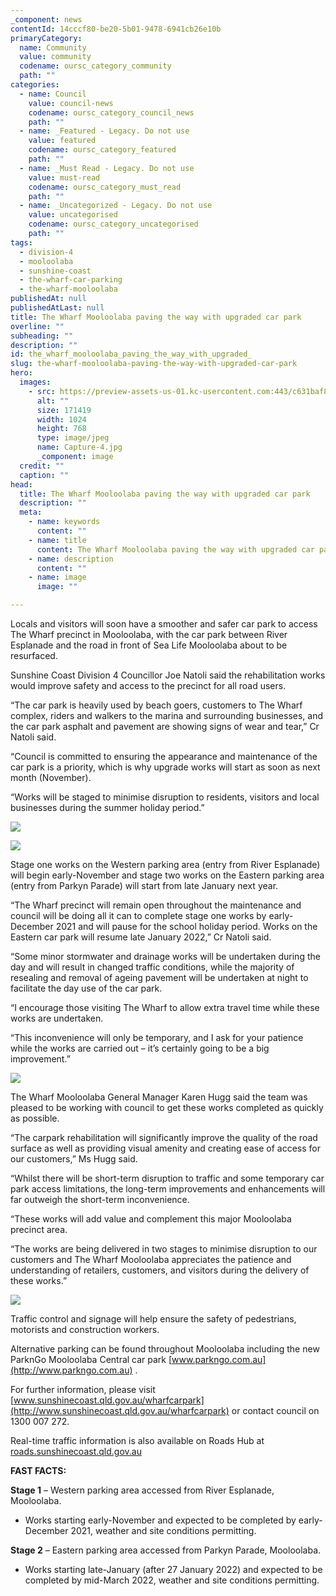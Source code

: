 ```yaml
---
_component: news
contentId: 14cccf80-be20-5b01-9478-6941cb26e10b
primaryCategory:
  name: Community
  value: community
  codename: oursc_category_community
  path: ""
categories:
  - name: Council
    value: council-news
    codename: oursc_category_council_news
    path: ""
  - name: _Featured - Legacy. Do not use
    value: featured
    codename: oursc_category_featured
    path: ""
  - name: _Must Read - Legacy. Do not use
    value: must-read
    codename: oursc_category_must_read
    path: ""
  - name: _Uncategorized - Legacy. Do not use
    value: uncategorised
    codename: oursc_category_uncategorised
    path: ""
tags:
  - division-4
  - mooloolaba
  - sunshine-coast
  - the-wharf-car-parking
  - the-wharf-mooloolaba
publishedAt: null
publishedAtLast: null
title: The Wharf Mooloolaba paving the way with upgraded car park
overline: ""
subheading: ""
description: ""
id: the_wharf_mooloolaba_paving_the_way_with_upgraded_
slug: the-wharf-mooloolaba-paving-the-way-with-upgraded-car-park
hero:
  images:
    - src: https://preview-assets-us-01.kc-usercontent.com:443/c631baf8-1b46-001f-580c-d0001b68b4a8/1a357266-0305-444a-bba7-cdb179dc3e1e/Capture-4.jpg
      alt: ""
      size: 171419
      width: 1024
      height: 768
      type: image/jpeg
      name: Capture-4.jpg
      _component: image
  credit: ""
  caption: ""
head:
  title: The Wharf Mooloolaba paving the way with upgraded car park
  description: ""
  meta:
    - name: keywords
      content: ""
    - name: title
      content: The Wharf Mooloolaba paving the way with upgraded car park
    - name: description
      content: ""
    - name: image
      image: ""

---
```

Locals and visitors will soon have a smoother and safer car park to access The Wharf precinct in Mooloolaba, with the car park between River Esplanade and the road in front of Sea Life Mooloolaba about to be resurfaced.

Sunshine Coast Division 4 Councillor Joe Natoli said the rehabilitation works would improve safety and access to the precinct for all road users.   

“The car park is heavily used by beach goers, customers to The Wharf complex, riders and walkers to the marina and surrounding businesses, and the car park asphalt and pavement are showing signs of wear and tear,” Cr Natoli said.

“Council is committed to ensuring the appearance and maintenance of the car park is a priority, which is why upgrade works will start as soon as next month (November).

“Works will be staged to minimise disruption to residents, visitors and local businesses during the summer holiday period.”

![](https://preview-assets-us-01.kc-usercontent.com:443/c631baf8-1b46-001f-580c-d0001b68b4a8/70eb448e-0478-403e-9ed6-4574f2414d51/Capture-1-771x1024.jpg)

![](https://preview-assets-us-01.kc-usercontent.com:443/c631baf8-1b46-001f-580c-d0001b68b4a8/38d58e86-2815-4a43-b5f7-ff73839a31cd/Capture-10-1024x770.jpg)

Stage one works on the Western parking area (entry from River Esplanade) will begin early-November and stage two works on the Eastern parking area (entry from Parkyn Parade) will start from late January next year.

“The Wharf precinct will remain open throughout the maintenance and council will be doing all it can to complete stage one works by early-December 2021 and will pause for the school holiday period. Works on the Eastern car park will resume late January 2022,” Cr Natoli said.

“Some minor stormwater and drainage works will be undertaken during the day and will result in changed traffic conditions, while the majority of resealing and removal of ageing pavement will be undertaken at night to facilitate the day use of the car park.

“I encourage those visiting The Wharf to allow extra travel time while these works are undertaken.

“This inconvenience will only be temporary, and I ask for your patience while the works are carried out – it’s certainly going to be a big improvement.”

![](https://preview-assets-us-01.kc-usercontent.com:443/c631baf8-1b46-001f-580c-d0001b68b4a8/24fc4e3d-aa3c-4d5b-96a5-d4c5057805ab/The-Wharf-car-park-rehabilitation-project-area-1-1024x640.jpg)

The Wharf Mooloolaba General Manager Karen Hugg said the team was pleased to be working with council to get these works completed as quickly as possible.

“The carpark rehabilitation will significantly improve the quality of the road surface as well as providing visual amenity and creating ease of access for our customers,” Ms Hugg said.

“Whilst there will be short-term disruption to traffic and some temporary car park access limitations, the long-term improvements and enhancements will far outweigh the short-term inconvenience.

“These works will add value and complement this major Mooloolaba precinct area.

“The works are being delivered in two stages to minimise disruption to our customers and The Wharf Mooloolaba appreciates the patience and understanding of retailers, customers, and visitors during the delivery of these works.”

![](https://preview-assets-us-01.kc-usercontent.com:443/c631baf8-1b46-001f-580c-d0001b68b4a8/e9969f2a-2522-454d-b698-f206265085bd/Capture-6-760x1024.jpg)

Traffic control and signage will help ensure the safety of pedestrians, motorists and construction workers.

Alternative parking can be found throughout Mooloolaba including the new ParknGo Mooloolaba Central car park [www.parkngo.com.au](http://www.parkngo.com.au)
.

For further information, please visit [www.sunshinecoast.qld.gov.au/wharfcarpark](http://www.sunshinecoast.qld.gov.au/wharfcarpark)
&#x20;or contact council on 1300 007 272.

Real-time traffic information is also available on Roads Hub at [roads.sunshinecoast.qld.gov.au](https://roads.sunshinecoast.qld.gov.au/)


**FAST FACTS:**

**Stage 1** – Western parking area accessed from River Esplanade, Mooloolaba.

*   Works starting early-November and expected to be completed by early-December 2021, weather and site conditions permitting.

**Stage 2** – Eastern parking area accessed from Parkyn Parade, Mooloolaba.

*   Works starting late-January (after 27 January 2022) and expected to be completed by mid-March 2022, weather and site conditions permitting.
